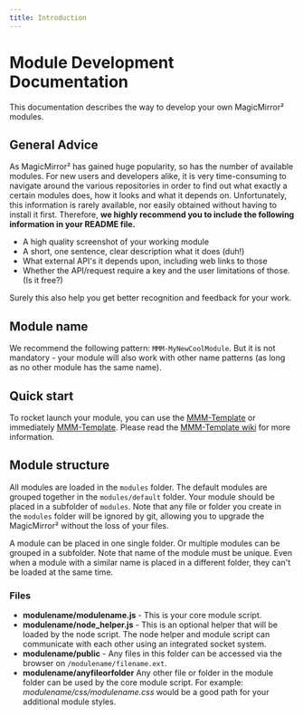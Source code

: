 ```yaml
---
title: Introduction
---
```


# Module Development Documentation

This documentation describes the way to develop your own MagicMirror² modules.

## General Advice

As MagicMirror² has gained huge popularity, so has the number of available
modules. For new users and developers alike, it is very time-consuming to
navigate around the various repositories in order to find out what exactly a
certain modules does, how it looks and what it depends on. Unfortunately, this
information is rarely available, nor easily obtained without having to install
it first. Therefore, **we highly recommend you to include the following
information in your README file.**

- A high quality screenshot of your working module
- A short, one sentence, clear description what it does (duh!)
- What external API's it depends upon, including web links to those
- Whether the API/request require a key and the user limitations of those. (Is
  it free?)

Surely this also help you get better recognition and feedback for your work.

## Module name

We recommend the following pattern: `MMM-MyNewCoolModule`. But it is not
mandatory - your module will also work with other name patterns (as long as no
other module has the same name).

## Quick start

To rocket launch your module, you can use the [MMM-Template](https://github.com/Dennis-Rosenbaum/MMM-Template) or immediately  [MMM-Template](https://github.com/new?template_name=MMM-Template&template_owner=Dennis-Rosenbaum). 
Please read the [MMM-Template wiki](https://github.com/Dennis-Rosenbaum/MMM-Template/wiki) for more information.

## Module structure

All modules are loaded in the `modules` folder. The default modules are grouped
together in the `modules/default` folder. Your module should be placed in a
subfolder of `modules`. Note that any file or folder you create in the `modules`
folder will be ignored by git, allowing you to upgrade the MagicMirror² without
the loss of your files.

A module can be placed in one single folder. Or multiple modules can be grouped
in a subfolder. Note that name of the module must be unique. Even when a module
with a similar name is placed in a different folder, they can't be loaded at the
same time.

### Files

- **modulename/modulename.js** - This is your core module script.
- **modulename/node_helper.js** - This is an optional helper that will be loaded
  by the node script. The node helper and module script can communicate with
  each other using an integrated socket system.
- **modulename/public** - Any files in this folder can be accessed via the
  browser on `/modulename/filename.ext`.
- **modulename/anyfileorfolder** Any other file or folder in the module folder
  can be used by the core module script. For example:
  _modulename/css/modulename.css_ would be a good path for your additional
  module styles.
